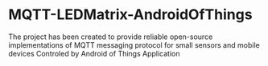 # MQTT-LEDMatrix-AndroidOfThings
The project has been created to provide reliable open-source implementations of MQTT messaging protocol for small sensors and mobile devices Controled by Android of Things Application
